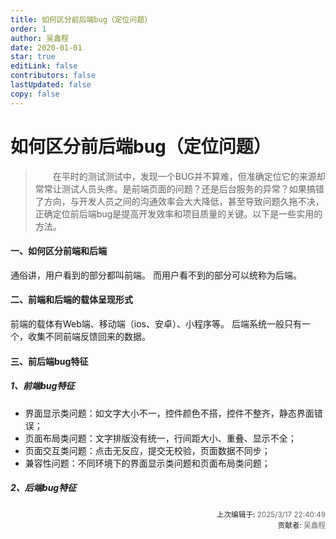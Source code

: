 ```yaml
---
title: 如何区分前后端bug（定位问题）
order: 1
author: 吴鑫程
date: 2020-01-01
star: true
editLink: false
contributors: false
lastUpdated: false
copy: false
---
```


# 如何区分前后端bug（定位问题）
> &emsp;&emsp;在平时的测试测试中，发现一个BUG并不算难，但准确定位它的来源却常常让测试人员头疼。是前端页面的问题？还是后台服务的异常？如果搞错了方向，与开发人员之间的沟通效率会大大降低，甚至导致问题久拖不决，正确定位前后端bug是提高开发效率和项目质量的关键。以下是一些实用的方法。

#### 一、如何区分前端和后端

通俗讲，用户看到的部分都叫前端。
而用户看不到的部分可以统称为后端。

#### 二、前端和后端的载体呈现形式

前端的载体有Web端、移动端（ios、安卓）、小程序等。
后端系统一般只有一个，收集不同前端反馈回来的数据。


#### 三、前后端bug特征

##### 1、前端bug特征

- 界面显示类问题：如文字大小不一，控件颜色不搭，控件不整齐，静态界面错误；
- 页面布局类问题：文字排版没有统一，行间距大小、重叠、显示不全；
- 页面交互类问题：点击无反应，提交无校验，页面数据不同步；
- 兼容性问题：不同环境下的界面显示类问题和页面布局类问题；


##### 2、后端bug特征






<div style="float: right; text-align: right;">
  <sub>上次编辑于: <span style="color: rgba(60, 60, 67, 0.78);">2025/3/17 22:40:49</span></sub><br>
  <sub>贡献者: <span style="color: rgba(60, 60, 67, 0.78);">吴鑫程</span></sub>
</div>
